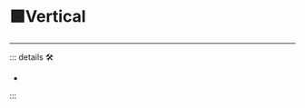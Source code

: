 # 🟩<ekos>Vertical</ekos>

---

<!-- =================================================== -->
<!-- =================================================== -->
<!-- =================================================== -->
<!-- =================================================== -->
<!-- =================================================== -->
::: details 🛠

-

:::
